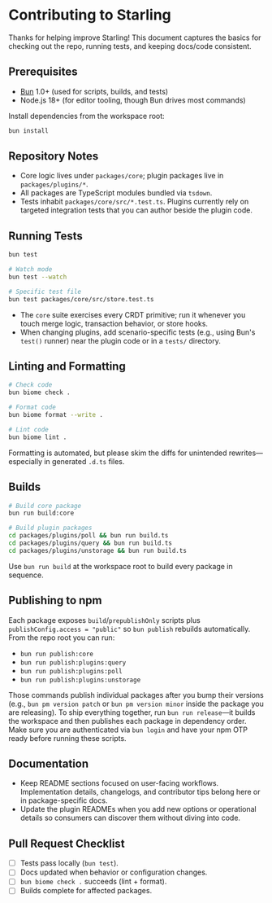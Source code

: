 # Contributing to Starling

Thanks for helping improve Starling! This document captures the basics for checking out the repo, running tests, and keeping docs/code consistent.

## Prerequisites

- [Bun](https://bun.sh/) 1.0+ (used for scripts, builds, and tests)
- Node.js 18+ (for editor tooling, though Bun drives most commands)

Install dependencies from the workspace root:

```bash
bun install
```

## Repository Notes

- Core logic lives under `packages/core`; plugin packages live in `packages/plugins/*`.
- All packages are TypeScript modules bundled via `tsdown`.
- Tests inhabit `packages/core/src/*.test.ts`. Plugins currently rely on targeted integration tests that you can author beside the plugin code.

## Running Tests

```bash
bun test

# Watch mode
bun test --watch

# Specific test file
bun test packages/core/src/store.test.ts
```

- The `core` suite exercises every CRDT primitive; run it whenever you touch merge logic, transaction behavior, or store hooks.
- When changing plugins, add scenario-specific tests (e.g., using Bun's `test()` runner) near the plugin code or in a `tests/` directory.

## Linting and Formatting

```bash
# Check code
bun biome check .

# Format code
bun biome format --write .

# Lint code
bun biome lint .
```

Formatting is automated, but please skim the diffs for unintended rewrites—especially in generated `.d.ts` files.

## Builds

```bash
# Build core package
bun run build:core

# Build plugin packages
cd packages/plugins/poll && bun run build.ts
cd packages/plugins/query && bun run build.ts
cd packages/plugins/unstorage && bun run build.ts
```

Use `bun run build` at the workspace root to build every package in sequence.

## Publishing to npm

Each package exposes `build`/`prepublishOnly` scripts plus `publishConfig.access = "public"` so `bun publish` rebuilds automatically. From the repo root you can run:

- `bun run publish:core`
- `bun run publish:plugins:query`
- `bun run publish:plugins:poll`
- `bun run publish:plugins:unstorage`

Those commands publish individual packages after you bump their versions (e.g., `bun pm version patch` or `bun pm version minor` inside the package you are releasing). To ship everything together, run `bun run release`—it builds the workspace and then publishes each package in dependency order. Make sure you are authenticated via `bun login` and have your npm OTP ready before running these scripts.

## Documentation

- Keep README sections focused on user-facing workflows. Implementation details, changelogs, and contributor tips belong here or in package-specific docs.
- Update the plugin READMEs when you add new options or operational details so consumers can discover them without diving into code.

## Pull Request Checklist

- [ ] Tests pass locally (`bun test`).
- [ ] Docs updated when behavior or configuration changes.
- [ ] `bun biome check .` succeeds (lint + format).
- [ ] Builds complete for affected packages.
